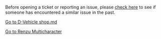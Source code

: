 Before opening a ticket or reporting an issue, please [check here](https://github.com/EWANZO101/Bryan-Snaily-CAD-Integration/issues?q=is%3Aissue+is%3Aclosed) to see if someone has encountered a similar issue in the past.

[Go to D-Vehicle shop.md](https://github.com/EWANZO101/Bryan-Snailycad-Integration-/blob/main/D-Vehicle%20shop-.md)



[Go to Renzu Multicharacter](https://github.com/EWANZO101/Bryan-Snailycad-Integration-/blob/main/Renzu%20Multicharacter.md)



